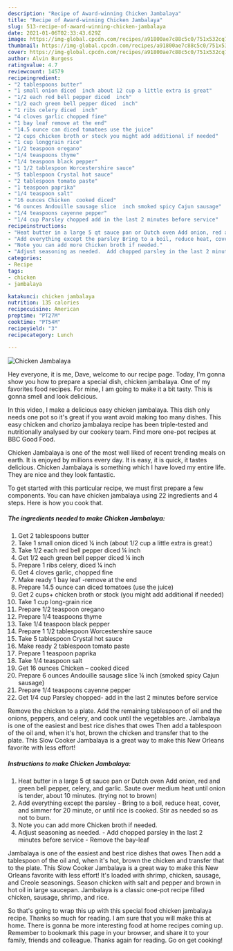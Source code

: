 ```yaml
---
description: "Recipe of Award-winning Chicken Jambalaya"
title: "Recipe of Award-winning Chicken Jambalaya"
slug: 513-recipe-of-award-winning-chicken-jambalaya
date: 2021-01-06T02:33:43.629Z
image: https://img-global.cpcdn.com/recipes/a91800ae7c88c5c0/751x532cq70/chicken-jambalaya-recipe-main-photo.jpg
thumbnail: https://img-global.cpcdn.com/recipes/a91800ae7c88c5c0/751x532cq70/chicken-jambalaya-recipe-main-photo.jpg
cover: https://img-global.cpcdn.com/recipes/a91800ae7c88c5c0/751x532cq70/chicken-jambalaya-recipe-main-photo.jpg
author: Alvin Burgess
ratingvalue: 4.7
reviewcount: 14579
recipeingredient:
- "2 tablespoons butter"
- "1 small onion diced  inch about 12 cup a little extra is great"
- "1/2 each red bell pepper diced  inch"
- "1/2 each green bell pepper diced  inch"
- "1 ribs celery diced  inch"
- "4 cloves garlic chopped fine"
- "1 bay leaf remove at the end"
- "14.5 ounce can diced tomatoes use the juice"
- "2 cups chicken broth or stock you might add additional if needed"
- "1 cup longgrain rice"
- "1/2 teaspoon oregano"
- "1/4 teaspoons thyme"
- "1/4 teaspoon black pepper"
- "1 1/2 tablespoon Worcestershire sauce"
- "5 tablespoon Crystal hot sauce"
- "2 tablespoon tomato paste"
- "1 teaspoon paprika"
- "1/4 teaspoon salt"
- "16 ounces Chicken  cooked diced"
- "6 ounces Andouille sausage slice  inch smoked spicy Cajun sausage"
- "1/4 teaspoons cayenne pepper"
- "1/4 cup Parsley chopped add in the last 2 minutes before service"
recipeinstructions:
- "Heat butter in a large 5 qt sauce pan or Dutch oven Add onion, red and green bell pepper, celery, and garlic. Saute over medium heat until onion is tender, about 10 minutes. (trying not to brown)"
- "Add everything except the parsley Bring to a boil, reduce heat, cover, and simmer for 20 minute, or until rice is cooked. Stir as needed so as not to burn."
- "Note you can add more Chicken broth if needed."
- "Adjust seasoning as needed.  Add chopped parsley in the last 2 minutes before service Remove the bay-leaf"
categories:
- Recipe
tags:
- chicken
- jambalaya

katakunci: chicken jambalaya 
nutrition: 135 calories
recipecuisine: American
preptime: "PT27M"
cooktime: "PT54M"
recipeyield: "3"
recipecategory: Lunch

---
```



![Chicken Jambalaya](https://img-global.cpcdn.com/recipes/a91800ae7c88c5c0/751x532cq70/chicken-jambalaya-recipe-main-photo.jpg)

Hey everyone, it is me, Dave, welcome to our recipe page. Today, I'm gonna show you how to prepare a special dish, chicken jambalaya. One of my favorites food recipes. For mine, I am going to make it a bit tasty. This is gonna smell and look delicious.

In this video, I make a delicious easy chicken jambalaya. This dish only needs one pot so it&#39;s great if you want avoid making too many dishes. This easy chicken and chorizo jambalaya recipe has been triple-tested and nutritionally analysed by our cookery team. Find more one-pot recipes at BBC Good Food.

Chicken Jambalaya is one of the most well liked of recent trending meals on earth. It is enjoyed by millions every day. It is easy, it is quick, it tastes delicious. Chicken Jambalaya is something which I have loved my entire life. They are nice and they look fantastic.


To get started with this particular recipe, we must first prepare a few components. You can have chicken jambalaya using 22 ingredients and 4 steps. Here is how you cook that.

<!--inarticleads1-->

##### The ingredients needed to make Chicken Jambalaya:

1. Get 2 tablespoons butter
1. Take 1 small onion diced ¼ inch (about 1/2 cup a little extra is great:)
1. Take 1/2 each red bell pepper diced ¼ inch
1. Get 1/2 each green bell pepper diced ¼ inch
1. Prepare 1 ribs celery, diced ¼ inch
1. Get 4 cloves garlic, chopped fine
1. Make ready 1 bay leaf -remove at the end
1. Prepare 14.5 ounce can diced tomatoes (use the juice)
1. Get 2 cups+ chicken broth or stock (you might add additional if needed)
1. Take 1 cup long-grain rice
1. Prepare 1/2 teaspoon oregano
1. Prepare 1/4 teaspoons thyme
1. Take 1/4 teaspoon black pepper
1. Prepare 1 1/2 tablespoon Worcestershire sauce
1. Take 5 tablespoon Crystal hot sauce
1. Make ready 2 tablespoon tomato paste
1. Prepare 1 teaspoon paprika
1. Take 1/4 teaspoon salt
1. Get 16 ounces Chicken – cooked diced
1. Prepare 6 ounces Andouille sausage slice ¼ inch (smoked spicy Cajun sausage)
1. Prepare 1/4 teaspoons cayenne pepper
1. Get 1/4 cup Parsley chopped- add in the last 2 minutes before service


Remove the chicken to a plate. Add the remaining tablespoon of oil and the onions, peppers, and celery, and cook until the vegetables are. Jambalaya is one of the easiest and best rice dishes that owes Then add a tablespoon of the oil and, when it&#39;s hot, brown the chicken and transfer that to the plate. This Slow Cooker Jambalaya is a great way to make this New Orleans favorite with less effort! 

<!--inarticleads2-->

##### Instructions to make Chicken Jambalaya:

1. Heat butter in a large 5 qt sauce pan or Dutch oven Add onion, red and green bell pepper, celery, and garlic. Saute over medium heat until onion is tender, about 10 minutes. (trying not to brown)
1. Add everything except the parsley - Bring to a boil, reduce heat, cover, and simmer for 20 minute, or until rice is cooked. Stir as needed so as not to burn.
1. Note you can add more Chicken broth if needed.
1. Adjust seasoning as needed.  - Add chopped parsley in the last 2 minutes before service - Remove the bay-leaf


Jambalaya is one of the easiest and best rice dishes that owes Then add a tablespoon of the oil and, when it&#39;s hot, brown the chicken and transfer that to the plate. This Slow Cooker Jambalaya is a great way to make this New Orleans favorite with less effort! It&#39;s loaded with shrimp, chicken, sausage, and Creole seasonings. Season chicken with salt and pepper and brown in hot oil in large saucepan. Jambalaya is a classic one-pot recipe filled chicken, sausage, shrimp, and rice. 

So that's going to wrap this up with this special food chicken jambalaya recipe. Thanks so much for reading. I am sure that you will make this at home. There is gonna be more interesting food at home recipes coming up. Remember to bookmark this page in your browser, and share it to your family, friends and colleague. Thanks again for reading. Go on get cooking!
